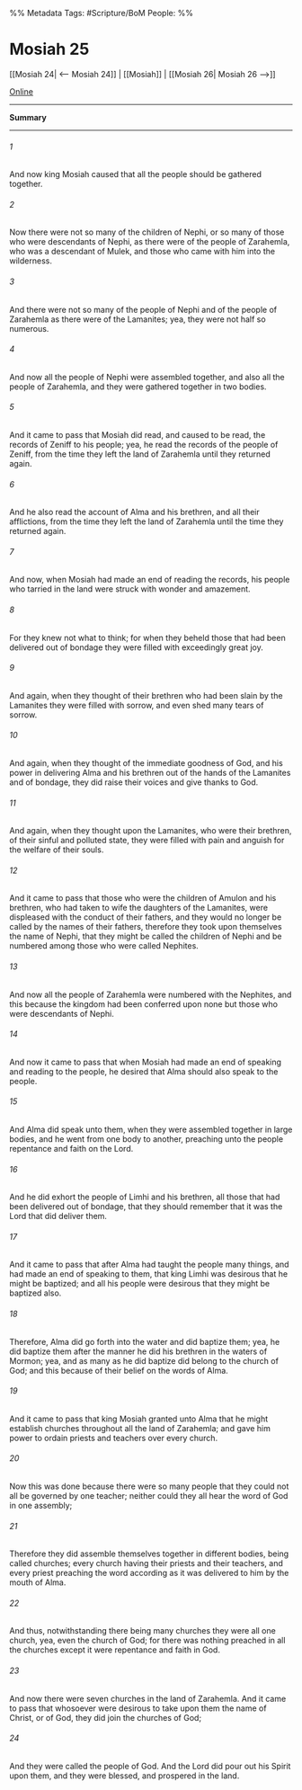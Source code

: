 %% Metadata
Tags: #Scripture/BoM
People: 
%%
# Mosiah 25
[[Mosiah 24| <-- Mosiah 24]] | [[Mosiah]] | [[Mosiah 26| Mosiah 26 -->]]

[Online](https://churchofjesuschrist.org/study/scriptures/bofm/mosiah/25?lang=eng)

---
__Summary__



---
###### 1
And now king Mosiah caused that all the people should be gathered together.
###### 2
Now there were not so many of the children of Nephi, or so many of those who were descendants of Nephi, as there were of the people of Zarahemla, who was a descendant of Mulek, and those who came with him into the wilderness.
###### 3
And there were not so many of the people of Nephi and of the people of Zarahemla as there were of the Lamanites; yea, they were not half so numerous.
###### 4
And now all the people of Nephi were assembled together, and also all the people of Zarahemla, and they were gathered together in two bodies.
###### 5
And it came to pass that Mosiah did read, and caused to be read, the records of Zeniff to his people; yea, he read the records of the people of Zeniff, from the time they left the land of Zarahemla until they returned again.
###### 6
And he also read the account of Alma and his brethren, and all their afflictions, from the time they left the land of Zarahemla until the time they returned again.
###### 7
And now, when Mosiah had made an end of reading the records, his people who tarried in the land were struck with wonder and amazement.
###### 8
For they knew not what to think; for when they beheld those that had been delivered out of bondage they were filled with exceedingly great joy.
###### 9
And again, when they thought of their brethren who had been slain by the Lamanites they were filled with sorrow, and even shed many tears of sorrow.
###### 10
And again, when they thought of the immediate goodness of God, and his power in delivering Alma and his brethren out of the hands of the Lamanites and of bondage, they did raise their voices and give thanks to God.
###### 11
And again, when they thought upon the Lamanites, who were their brethren, of their sinful and polluted state, they were filled with pain and anguish for the welfare of their souls.
###### 12
And it came to pass that those who were the children of Amulon and his brethren, who had taken to wife the daughters of the Lamanites, were displeased with the conduct of their fathers, and they would no longer be called by the names of their fathers, therefore they took upon themselves the name of Nephi, that they might be called the children of Nephi and be numbered among those who were called Nephites.
###### 13
And now all the people of Zarahemla were numbered with the Nephites, and this because the kingdom had been conferred upon none but those who were descendants of Nephi.
###### 14
And now it came to pass that when Mosiah had made an end of speaking and reading to the people, he desired that Alma should also speak to the people.
###### 15
And Alma did speak unto them, when they were assembled together in large bodies, and he went from one body to another, preaching unto the people repentance and faith on the Lord.
###### 16
And he did exhort the people of Limhi and his brethren, all those that had been delivered out of bondage, that they should remember that it was the Lord that did deliver them.
###### 17
And it came to pass that after Alma had taught the people many things, and had made an end of speaking to them, that king Limhi was desirous that he might be baptized; and all his people were desirous that they might be baptized also.
###### 18
Therefore, Alma did go forth into the water and did baptize them; yea, he did baptize them after the manner he did his brethren in the waters of Mormon; yea, and as many as he did baptize did belong to the church of God; and this because of their belief on the words of Alma.
###### 19
And it came to pass that king Mosiah granted unto Alma that he might establish churches throughout all the land of Zarahemla; and gave him power to ordain priests and teachers over every church.
###### 20
Now this was done because there were so many people that they could not all be governed by one teacher; neither could they all hear the word of God in one assembly;
###### 21
Therefore they did assemble themselves together in different bodies, being called churches; every church having their priests and their teachers, and every priest preaching the word according as it was delivered to him by the mouth of Alma.
###### 22
And thus, notwithstanding there being many churches they were all one church, yea, even the church of God; for there was nothing preached in all the churches except it were repentance and faith in God.
###### 23
And now there were seven churches in the land of Zarahemla. And it came to pass that whosoever were desirous to take upon them the name of Christ, or of God, they did join the churches of God;
###### 24
And they were called the people of God. And the Lord did pour out his Spirit upon them, and they were blessed, and prospered in the land.



